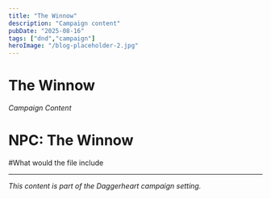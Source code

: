 ```yaml
---
title: "The Winnow"
description: "Campaign content"
pubDate: "2025-08-16"
tags: ["dnd","campaign"]
heroImage: "/blog-placeholder-2.jpg"
---
```



# The Winnow
*Campaign Content*

# NPC: The Winnow

#What would the file include

---

*This content is part of the Daggerheart campaign setting.*